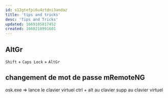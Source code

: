 ```yaml
---
id: s12gtefpi6u4ztdni3andaz
title: 'tips and tricks'
desc: 'Tips and Tricks'
updated: 1669105817452
created: 1660218991601
---
```



## AltGr

`Shift` + `Caps Lock` + `AltGr` 

## changement de mot de passe mRemoteNG

osk.exe => lance le clavier virtuel
ctrl + alt au clavier
supp au clavier virtuel

